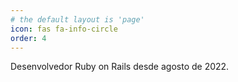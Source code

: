```yaml
---
# the default layout is 'page'
icon: fas fa-info-circle
order: 4
---
```


Desenvolvedor Ruby on Rails desde agosto de 2022.
